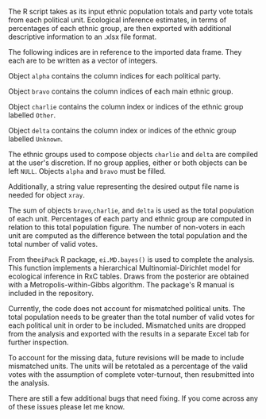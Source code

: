 The R script takes as its input ethnic population totals and party vote totals from each political unit. Ecological inference estimates, in terms of percentages of each ethnic group, are then exported with additional descriptive information to an .xlsx file format.

The following indices are in reference to the imported data frame. They each are to be written as a vector of integers.
  
  Object `alpha` contains the column indices for each political party.
  
  Object `bravo` contains the column indices of each main ethnic group. 
 
  Object `charlie` contains the column index or indices of the ethnic group labelled `Other`.
 
  Object `delta` contains the column index or indices of the ethnic group labelled `Unknown`.

The ethnic groups used to compose objects `charlie` and `delta` are compiled at the user's discretion. If no group applies, either or both objects can be left `NULL`. Objects `alpha` and `bravo` must be filled.

Additionally, a string value representing the desired output file name is needed for object `xray`.

The sum of objects `bravo`,`charlie`, and `delta` is used as the total population of each unit. Percentages of each party and ethnic group are computed in relation to this total population figure. The number of non-voters in each unit are computed as the difference between the total population and the total number of valid votes.

From the`eiPack` R package, `ei.MD.bayes()` is used to complete the analysis. This function implements a hierarchical Multinomial-Dirichlet model for ecological inference in RxC tables. Draws from the posterior are obtained with a Metropolis-within-Gibbs algorithm. The package's R manual is included in the repository. 

Currently, the code does not account for mismatched political units. The total population needs to be greater than the total number of valid votes for each political unit in order to be included. Mismatched units are dropped from the analysis and exported with the results in a separate Excel tab for further inspection. 

To account for the missing data, future revisions will be made to include mismatched units. The units will be retotaled as a percentage of the valid votes with the assumption of complete voter-turnout, then resubmitted into the analysis.

There are still a few additional bugs that need fixing. If you come across any of these issues please let me know.
